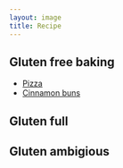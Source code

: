 ```yaml
---
layout: image
title: Recipe
---
```


## Gluten free baking

 * [Pizza](/gluten-free/gf-pizza.md)
 * [Cinnamon buns](/gluten-free/gf-cinnamon-buns.md)

## Gluten full

## Gluten ambigious
